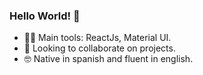### Hello World! 👋

- 👨‍💻 Main tools: ReactJs, Material UI.
- :metal: Looking to collaborate on projects.
- 🤓 Native in spanish and fluent in english.


